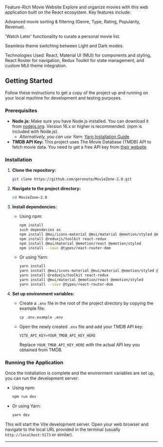 Feature-Rich Movie Website
Explore and organize movies with this web application built on the React ecosystem. Key features include:

Advanced movie sorting & filtering (Genre, Type, Rating, Popularity, Revenue).

'Watch Later' functionality to curate a personal movie list.

Seamless theme switching between Light and Dark modes.

Technologies Used: React, Material UI (MUI) for components and styling, React Router for navigation, Redux Toolkit for state management, and custom MUI theme integration.


## Getting Started

Follow these instructions to get a copy of the project up and running on your local machine for development and testing purposes.

### Prerequisites

*   **Node.js:** Make sure you have Node.js installed. You can download it from [nodejs.org](https://nodejs.org/). Version 16.x or higher is recommended. (npm is included with Node.js).
    *   *Alternatively, you can use Yarn:* [Yarn Installation Guide](https://classic.yarnpkg.com/en/docs/install)
*   **TMDB API Key:** This project uses The Movie Database (TMDB) API to fetch movie data. You need to get a free API key from [their website](https://www.themoviedb.org/documentation/api).

### Installation

1.  **Clone the repository:**
    ```bash
    git clone https://github.com/goronoto/MovieZone-2.0.git
    ```

2.  **Navigate to the project directory:**
    ```bash
    cd MovieZone-2.0
    ```

3.  **Install dependencies:**
    *   Using npm:
        ```bash
        npm install
        such dependecies as
        npm install @mui/icons-material @mui/material @emotion/styled @emotion/react
        npm install @reduxjs/toolkit react-redux
        npm install @mui/material @emotion/react @emotion/styled
        npm install --save @types/react-router-dom
        ```
    *   Or using Yarn:
        ```bash
        yarn install
        yarn install @mui/icons-material @mui/material @emotion/styled @emotion/react
        yarn install @reduxjs/toolkit react-redux
        yarn install @mui/material @emotion/react @emotion/styled
        yarn install --save @types/react-router-dom
        ```

4.  **Set up environment variables:**
    *   Create a `.env` file in the root of the project directory by copying the example file:
        ```bash
        cp .env.example .env
        ```
    *   Open the newly created `.env` file and add your TMDB API key:
        ```env
        VITE_API_KEY=YOUR_TMDB_API_KEY_HERE
        ```
        Replace `YOUR_TMDB_API_KEY_HERE` with the actual API key you obtained from TMDB.

### Running the Application

Once the installation is complete and the environment variables are set up, you can run the development server:

*   Using npm:
    ```bash
    npm run dev
    ```
*   Or using Yarn:
    ```bash
    yarn dev
    ```

This will start the Vite development server. Open your web browser and navigate to the local URL provided in the terminal (usually `http://localhost:5173` or similar).

---
